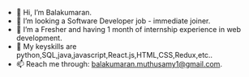 - 👋 Hi, I’m Balakumaran.
- 👀 I’m looking a Software Developer job - immediate joiner.
- 🌱 I’m a Fresher and having 1 month of internship experience in web development.
- 💞️ My keyskills are python,SQL,java,javascript,React.js,HTML,CSS,Redux,etc..
- 📫 Reach me through: balakumaran.muthusamy1@gmail.com.

<!---
balakumarandev/balakumarandev is a ✨ special ✨ repository because its `README.md` (this file) appears on your GitHub profile.
You can click the Preview link to take a look at your changes.
--->
